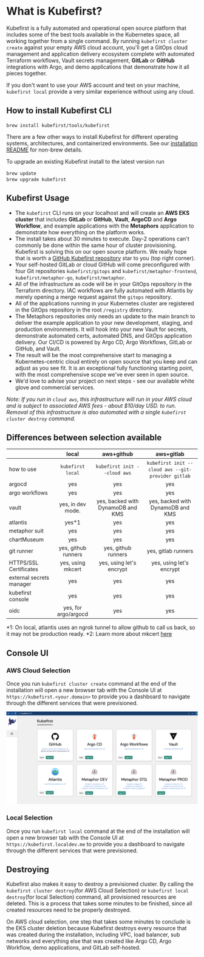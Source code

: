 # What is Kubefirst?

Kubefirst is a fully automated and operational open source platform that includes some of the best tools available in the 
Kubernetes space, all working together from a single command. By running `kubefirst cluster create` against your empty 
AWS cloud account, you'll get a GitOps cloud management and application delivery ecosystem complete with automated 
Terraform workflows, Vault secrets management, **GitLab** or **GitHub** integrations with Argo, and demo applications 
that demonstrate how it all pieces together.

If you don't want to use your AWS account and test on your machine, `kubefirst local` provide a very similar experience without using any cloud. 

## How to install Kubefirst CLI

```shell
brew install kubefirst/tools/kubefirst
```

There are a few other ways to install Kubefirst for different operating systems, architectures, and containerized environments. See our [installation README](https://github.com/kubefirst/kubefirst/blob/main/build/README.md) for non-brew details.

To upgrade an existing Kubefirst install to the latest version run

```shell
brew update
brew upgrade kubefirst
```

## Kubefirst Usage

[//]: # (todo: update wording)
- The `kubefirst` CLI runs on your localhost and will create an **AWS EKS cluster** that includes **GitLab** or **GitHub**, **Vault**, **ArgoCD** and **Argo Workflow**, and example applications with the **Metaphors** application to demonstrate how everything on the platform works.
- The install takes about 30 minutes to execute. Day-2 operations can't commonly be done within the same hour of cluster provisioning. Kubefirst is solving this on our open source platform. We really hope that is worth a [GitHub Kubefirst repository](https://github.com/kubefirst/kubefirst) star to you (top right corner).
- Your self-hosted GitLab or cloud GitHub will come preconfigured with four Git repositories `kubefirst/gitops` and `kubefirst/metaphor-frontend`, `kubefirst/metaphor-go`, `kubefirst/metaphor`.
- All of the infrastructure as code will be in your GitOps repository in the Terraform directory. IAC workflows are fully automated with Atlantis by merely opening a merge request against the `gitops` repository.
- All of the applications running in your Kubernetes cluster are registered in the GitOps repository in the root `/registry` directory.
- The Metaphors repositories only needs an update to the main branch to deliver the example application to your new development, staging, and production environments. It will hook into your new Vault for secrets, demonstrate automated certs, automated DNS, and GitOps application delivery. Our CI/CD is powered by Argo CD, Argo Workflows, GitLab or GitHub, and Vault.
- The result will be the most comprehensive start to managing a Kubernetes-centric cloud entirely on open source that you keep and can adjust as you see fit. It is an exceptional fully functioning starting point, with the most comprehensive scope we've ever seen in open source.
- We'd love to advise your project on next steps - see our available white glove and commercial services.

_Note: If you run in `cloud aws`, this infrastructure will run in your AWS cloud and is subject to associated AWS fees - about $10/day USD. 
to run. Removal of this infrastructure is also automated with a single `kubefirst cluster destroy` command._

## Differences between selection available

|   | local | aws+github | aws+gitlab|
|:--|:--:|:--:|:--:|
|how to use| `kubefirst local` | `kubefirst init --cloud aws` | `kubefirst init --cloud aws --git-provider gitlab`
|argocd| yes | yes| yes|
|argo workflows| yes | yes| yes|  
|vault| yes, in dev mode.  | yes, backed with DynamoDB and KMS| yes, backed with DynamoDB and KMS|  
|atlantis| yes*1 | yes | yes| 
|metaphor suit| yes | yes | yes| 
|chartMuseum| yes | yes | yes| 
|git runner| yes, github runners | yes, github runners | yes, gitlab runners| 
|HTTPS/SSL Certificates| yes, using mkcert| yes, using let's encrypt| yes, using let's encrypt|
|external secrets manager| yes | yes | yes| 
|kubefirst console| yes | yes | yes| 
|oidc | yes, for argo/argocd | yes | yes| 


*1: On local, atlantis uses an ngrok tunnel to allow github to call us back, so it may not be production ready. 
*2: Learn more about mkcert [here](./local/install.html#super-powers-user-needs-and-certificates-to-deal-with-https-locally)

## Console UI

### AWS Cloud Selection
Once you run `kubefirst cluster create` command at the end of the installation will open a new browser tab with the Console UI at
`https://kubefirst.<your.domain>` to provide you a dashboard to navigate through the different services that were previsioned.

![console ui](../img/kubefirst/github/console.png)

### Local Selection
Once you run `kubefirst local` command at the end of the installation will open a new browser tab with the Console UI at
`https://kubefirst.localdev.me` to provide you a dashboard to navigate through the different services that were previsioned.


## Destroying

Kubefirst also makes it easy to destroy a previsioned cluster. By calling the `kubefirst cluster destroy`(for AWS Cloud Selection) or `kubefirst local destroy`(for local Selection)  command, all provisioned resources are deleted. This is a process that takes some minutes to be finished, since all created resources need to 
be properly destroyed.

On AWS cloud selection, one step that takes some minutes to conclude is the EKS cluster deletion because Kubefirst destroys
every resource that was created during the installation, including VPC, load balancer, sub networks and everything else
that was created like Argo CD, Argo Workflow, demo applications, and GitLab self-hosted.

